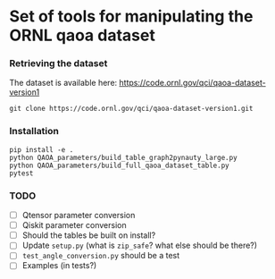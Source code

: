# Set of tools for manipulating the ORNL qaoa dataset


### Retrieving the dataset

The dataset is available here: https://code.ornl.gov/qci/qaoa-dataset-version1

```
git clone https://code.ornl.gov/qci/qaoa-dataset-version1.git
```

### Installation

```
pip install -e .
python QAOA_parameters/build_table_graph2pynauty_large.py
python QAOA_parameters/build_full_qaoa_dataset_table.py
pytest
```

### TODO

- [ ] Qtensor parameter conversion
- [ ] Qiskit parameter conversion
- [ ] Should the tables be built on install?
- [ ] Update `setup.py` (what is `zip_safe`? what else should be there?)
- [ ] `test_angle_conversion.py` should be a test
- [ ] Examples (in tests?)
